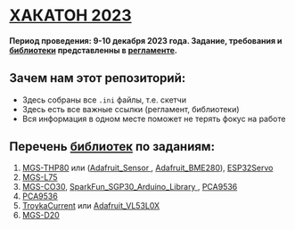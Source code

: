 # [ХАКАТОН 2023](https://drive.google.com/drive/folders/12tyJzfepMUN2mBHCi98_oRHNJ692Bd5w)
#### Период проведения: 9-10 декабря 2023 года. Задание, требования и [библиотеки](https://github.com/MAKblC/Codes/tree/master) представленны в [регламенте](https://drive.google.com/drive/folders/12tyJzfepMUN2mBHCi98_oRHNJ692Bd5w).


## Зачем нам этот репозиторий:
- Здесь собраны все `.ini` файлы, т.е. скетчи
- Здесь есть все важные ссылки (регламент, библиотеки)
- Вся информация в одном месте поможет не терять фокус на работе


## Перечень [библиотек](https://github.com/MAKblC/Codes/tree/master) по заданиям:
1. [MGS-THP80](https://github.com/MAKblC/Codes/tree/master/MGS-THP80) или ([Adafruit_Sensor
](https://github.com/adafruit/Adafruit_Sensor), [Adafruit_BME280](https://github.com/adafruit/Adafruit_BME280_Library)), [ESP32Servo](https://www.arduino.cc/reference/en/libraries/esp32servo/)
1. [MGS-L75](https://github.com/MAKblC/Codes/tree/master/MGS-L75)
1. [MGS-CO30](https://github.com/MAKblC/Codes/tree/master/MGS-CO30), [SparkFun_SGP30_Arduino_Library
](https://github.com/sparkfun/SparkFun_SGP30_Arduino_Library/tree/main), [PCA9536](https://github.com/nadavmatalon/PCA9536)
1. [PCA9536](https://github.com/nadavmatalon/PCA9536)
1. [TroykaCurrent](https://github.com/amperka/TroykaCurrent/tree/master) или [Adafruit_VL53L0X
](https://github.com/adafruit/Adafruit_VL53L0X)
1. [MGS-D20](https://github.com/MAKblC/Codes/tree/master/MGS-D20)
